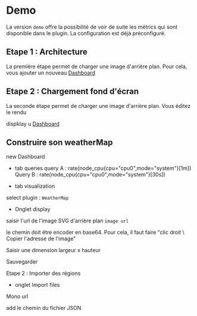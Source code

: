 # Demo

La version `demo` offre la possibilité de voir de suite les métrics qui sont disponible dans le plugin.
La configuration est déjà préconfiguré.


## Etape 1 : Architecture

La première étape permet de charger une image d'arrière plan. Pour cela, vous ajouter un nouveau [Dashboard](http://localhost:3000/dashboard/import)


## Etape 2 : Chargement fond d'écran
La seconde étape permet de charger une image d'arrière plan.
Vous éditez le rendu


dispklay u [Dashboard](http://localhost:3000/dashboard/new)





## Construire son weatherMap

new Dashboard


  - tab queries
query A : rate(node_cpu{cpu="cpu0",mode="system"}[1m])
Query B : rate(node_cpu{cpu="cpu0",mode="system"}[30s])

  - tab visualization

select plugin : `WeatherMap`

* Onglet display

saisir l'url de l'image SVG d'arrière plan `image url`

le chemin doit être encoder en base64. Pour cela, il faut faire "clic droit \ Copier l'adresse de l'image"

Saisir une dimension largeur x hauteur

Sauvegarder

Etape 2 :  Importer des régions

* onglet Import files

Mono url

add le chemin du fichier JSON
